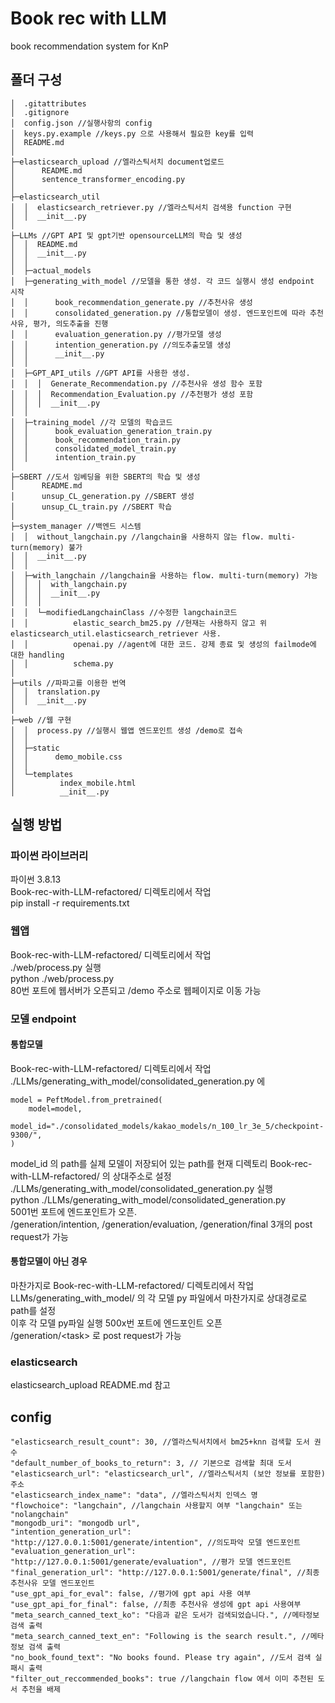 # Book rec with LLM
book recommendation system for KnP
## 폴더 구성
```
│  .gitattributes
│  .gitignore
│  config.json //실행사항의 config
│  keys.py.example //keys.py 으로 사용해서 필요한 key를 입력
│  README.md
│
├─elasticsearch_upload //엘라스틱서치 document업로드
│      README.md
│      sentence_transformer_encoding.py
│
├─elasticsearch_util 
│  │  elasticsearch_retriever.py //엘라스틱서치 검색용 function 구현
│  │  __init__.py
│
├─LLMs //GPT API 및 gpt기반 opensourceLLM의 학습 및 생성
│  │  README.md
│  │  __init__.py
│  │
│  ├─actual_models
│  ├─generating_with_model //모델을 통한 생성. 각 코드 실행시 생성 endpoint 시작
│  │      book_recommendation_generate.py //추천사유 생성
│  │      consolidated_generation.py //통합모델이 생성. 엔드포인트에 따라 추천사유, 평가, 의도추출을 진행
│  │      evaluation_generation.py //평가모델 생성
│  │      intention_generation.py //의도추출모델 생성
│  │      __init__.py
│  │
│  ├─GPT_API_utils //GPT API를 사용한 생성.
│  │  │  Generate_Recommendation.py //추천사유 생성 함수 포함
│  │  │  Recommendation_Evaluation.py //추천평가 생성 포함
│  │  │  __init__.py
│  │ 
│  ├─training_model //각 모델의 학습코드
│  │      book_evaluation_generation_train.py
│  │      book_recommendation_train.py
│  │      consolidated_model_train.py
│  │      intention_train.py
│
├─SBERT //도서 임베딩을 위한 SBERT의 학습 및 생성
│      README.md
│      unsup_CL_generation.py //SBERT 생성
│      unsup_CL_train.py //SBERT 학습
│
├─system_manager //백엔드 시스템
│  │  without_langchain.py //langchain을 사용하지 않는 flow. multi-turn(memory) 불가
│  │  __init__.py
│  │  
│  ├─with_langchain //langchain을 사용하는 flow. multi-turn(memory) 가능
│  │  │  with_langchain.py
│  │  │  __init__.py
│  │  │
│  │  └─modifiedLangchainClass //수정한 langchain코드
│  │          elastic_search_bm25.py //현재는 사용하지 않고 위 elasticsearch_util.elasticsearch_retriever 사용.
│  │          openai.py //agent에 대한 코드. 강제 종료 및 생성의 failmode에 대한 handling
│  │          schema.py 
│
├─utils //파파고를 이용한 번역
│  │  translation.py 
│  │  __init__.py
│
├─web //웹 구현
│  │  process.py //실행시 웹앱 엔드포인트 생성 /demo로 접속
│  │
│  ├─static
│  │      demo_mobile.css
│  │
│  └─templates
│          index_mobile.html
│          __init__.py
```
## 실행 방법
### 파이썬 라이브러리
파이썬 3.8.13  
Book-rec-with-LLM-refactored/ 디렉토리에서 작업  
pip install -r requirements.txt
### 웹앱
Book-rec-with-LLM-refactored/ 디렉토리에서 작업  
./web/process.py 실행  
python ./web/process.py  
80번 포트에 웹서버가 오픈되고 /demo 주소로 웹페이지로 이동 가능
### 모델 endpoint
#### 통합모델
Book-rec-with-LLM-refactored/ 디렉토리에서 작업
./LLMs/generating_with_model/consolidated_generation.py 에 
```
model = PeftModel.from_pretrained(
    model=model,
    model_id="./consolidated_models/kakao_models/n_100_lr_3e_5/checkpoint-9300/",
)
```
model_id 의 path를 실제 모델이 저장되어 있는 path를 현재 디렉토리 Book-rec-with-LLM-refactored/ 의 상대주소로 설정  
./LLMs/generating_with_model/consolidated_generation.py 실행  
python ./LLMs/generating_with_model/consolidated_generation.py  
5001번 포트에 엔드포인트가 오픈.  
/generation/intention, /generation/evaluation, /generation/final 3개의 post request가 가능
#### 통합모델이 아닌 경우
마찬가지로 Book-rec-with-LLM-refactored/ 디렉토리에서 작업  
LLMs/generating_with_model/ 의 각 모델 py 파일에서 마찬가지로 상대경로로 path를 설정  
이후 각 모델 py파일 실행
500x번 포트에 엔드포인트 오픈  
/generation/&lt;task&gt; 로 post request가 가능
### elasticsearch
elasticsearch_upload README.md 참고
## config
    "elasticsearch_result_count": 30, //엘라스틱서치에서 bm25+knn 검색할 도서 권수
    "default_number_of_books_to_return": 3, // 기본으로 검색할 최대 도서
    "elasticsearch_url": "elasticsearch_url", //엘라스틱서치 (보안 정보를 포함한) 주소 
    "elasticsearch_index_name": "data", //엘라스틱서치 인덱스 명
    "flowchoice": "langchain", //langchain 사용할지 여부 "langchain" 또는 "nolangchain"
    "mongodb_uri": "mongodb url", 
    "intention_generation_url": "http://127.0.0.1:5001/generate/intention", //의도파악 모델 엔드포인트
    "evaluation_generation_url": "http://127.0.0.1:5001/generate/evaluation", //평가 모델 엔드포인트
    "final_generation_url": "http://127.0.0.1:5001/generate/final", //최종추천사유 모델 엔드포인트
    "use_gpt_api_for_eval": false, //평가에 gpt api 사용 여부
    "use_gpt_api_for_final": false, //최종 추천사유 생성에 gpt api 사용여부
    "meta_search_canned_text_ko": "다음과 같은 도서가 검색되었습니다.", //메타정보 검색 출력
    "meta_search_canned_text_en": "Following is the search result.", //메타정보 검색 출력
    "no_book_found_text": "No books found. Please try again", //도서 검색 실패시 출력
    "filter_out_reccommended_books": true //langchain flow 에서 이미 추천된 도서 추천을 배제
